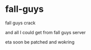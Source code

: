# fall-guys
fall guys crack

and all I could get from fall guys server

eta soon be patched and wokring 
